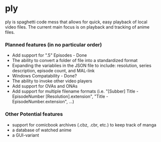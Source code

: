 # ply
ply is spaghetti code mess that allows for quick, easy playback of local video files. The current main focus is on playback and tracking of anime files.

### Planned features (in no particular order)
  * Add support for ".5" Episodes - Done
  * The ability to convert a folder of file into a standardized format
  * Expanding the variablies in the JSON file to include: resolution, series description, episode count, and MAL-link
  * Windows Compatability - Done?
  * The ability to invoke other video players
  * Add support for OVAs and ONAs
  * Add support for multiple filename formats (i.e. "[Subber] Title - EpisodeNumber [Resolution].extension", "Title - EpisodeNumber.extension", ...)

### Other Potential features
  * support for comicbook archives (.cbz, .cbr, etc.) to keep track of manga
  * a database of watched anime
  * a GUI-variant
